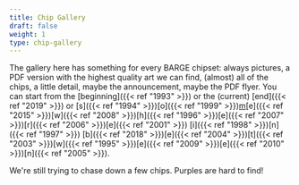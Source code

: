 ```yaml
---
title: Chip Gallery
draft: false
weight: 1
type: chip-gallery
---
```


The gallery here has something for every BARGE chipset: always pictures,
a PDF version with the highest quality art we can find,
(almost) all of the chips, a little detail, maybe the announcement, maybe the
PDF flyer. You can start from the [beginning]({{< ref "1993" >}})
or the (current) [end]({{< ref "2019" >}}) or
[s]({{< ref "1994" >}})[o]({{< ref "1999" >}})[m](2000-qb)[e]({{< ref "2015" >}})[w]({{< ref "2008" >}})[h]({{< ref "1996" >}})[e]({{< ref "2007" >}})[r]({{< ref "2006" >}})[e]({{< ref "2001" >}}) 
[i]({{< ref "1998" >}})[n]({{< ref "1997" >}}) 
[b]({{< ref "2018" >}})[e]({{< ref "2004" >}})[t]({{< ref "2003" >}})[w]({{< ref "1995" >}})[e]({{< ref "2009" >}})[e]({{< ref "2010" >}})[n]({{< ref "2005" >}}).

We're still trying to chase down a few chips.  Purples are hard to find!
